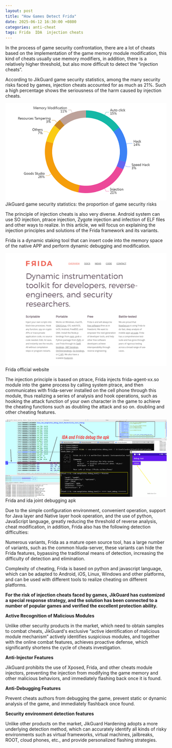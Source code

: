 ```yaml
---
layout: post
title: "How Games Detect Frida"
date: 2025-06-12 16:30:00 +0800
categories: anti-cheat
tags: Frida  IDA  injection cheats
---
```


In the process of game security confrontation, there are a lot of cheats based on the implementation of the game memory module modification, this kind of cheats usually use memory modifiers, in addition, there is a relatively higher threshold, but also more difficult to detect the “injection cheats”.<!-- more -->  

According to JikGuard game security statistics, among the many security risks faced by games, injection cheats accounted for as much as 21%. Such a high percentage shows the seriousness of the harm caused by injection cheats.

![315_21](/assets/res/2025/GameSecurityRisks.jpg)  
JikGuard game security statistics: the proportion of game security risks

The principle of injection cheats is also very diverse. Android system can use SO injection, ptrace injection, Zygote injection and infection of ELF files and other ways to realize. In this article, we will focus on explaining the injection principles and solutions of the Frida framework and its variants.

Frida is a dynamic staking tool that can insert code into the memory space of the native APP and perform dynamic debugging and modification.

![315_21](/assets/res/2025/Frida1.png)  
Frida official website

The injection principle is based on ptrace, Frida injects frida-agent-xx.so module into the game process by calling system ptrace, and then communicates with frida-server installed on the cell phone through this module, thus realizing a series of analysis and hook operations, such as hooking the attack function of your own character in the game to achieve the cheating functions such as doubling the attack and so on. doubling and other cheating features.

![315_21](/assets/res/2025/Fridaida1.png)  
Frida and ida joint debugging apk

Due to the simple configuration environment, convenient operation, support for Java layer and Native layer hook operation, and the use of python, JavaScript language, greatly reducing the threshold of reverse analysis, cheat modification, in addition, Frida also has the following detection difficulties:

Numerous variants, Frida as a mature open source tool, has a large number of variants, such as the common hluda-server, these variants can hide the Frida features, bypassing the traditional means of detection, increasing the difficulty of detection and elimination.

Complexity of cheating, Frida is based on python and javascript language, which can be adapted to Android, iOS, Linux, Windows and other platforms, and can be used with different tools to realize cheating on different platforms.

**For the risk of injection cheats faced by games, JikGuard has customized a special response strategy, and the solution has been connected to a number of popular games and verified the excellent protection ability.**

**Active Recognition of Malicious Modules**

Unlike other security products in the market, which need to obtain samples to combat cheats, JikGuard's exclusive “active identification of malicious module mechanism” actively identifies suspicious modules, and together with the online combat features, achieves proactive defense, which significantly shortens the cycle of cheats investigation.

**Anti-Injector Features**

JikGuard prohibits the use of Xposed, Frida, and other cheats module injectors, preventing the injection from modifying the game memory and other malicious behaviors, and immediately flashing back once it is found.

**Anti-Debugging Features**

Prevent cheats authors from debugging the game, prevent static or dynamic analysis of the game, and immediately flashback once found.

**Security environment detection features**

Unlike other products on the market, JikGuard Hardening adopts a more underlying detection method, which can accurately identify all kinds of risky environments such as virtual frameworks, virtual machines, jailbreaks, ROOT, cloud phones, etc., and provide personalized flashing strategies.